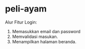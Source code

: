 # peli-ayam

Alur Fitur Login:
1. Memasukkan email dan password
2. Memvalidasi masukan.
3. Menampilkan halaman beranda.
